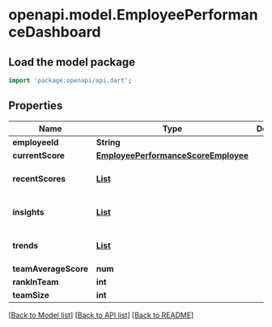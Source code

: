 # openapi.model.EmployeePerformanceDashboard

## Load the model package
```dart
import 'package:openapi/api.dart';
```

## Properties
Name | Type | Description | Notes
------------ | ------------- | ------------- | -------------
**employeeId** | **String** |  | 
**currentScore** | [**EmployeePerformanceScoreEmployee**](EmployeePerformanceScoreEmployee.md) |  | 
**recentScores** | [**List<EmployeePerformanceScoreEmployee>**](EmployeePerformanceScoreEmployee.md) |  | [default to const []]
**insights** | [**List<AppSchemasEmployeePerformancePerformanceInsight>**](AppSchemasEmployeePerformancePerformanceInsight.md) |  | [default to const []]
**trends** | [**List<PerformanceTrend>**](PerformanceTrend.md) |  | [default to const []]
**teamAverageScore** | **num** |  | [optional] 
**rankInTeam** | **int** |  | [optional] 
**teamSize** | **int** |  | [optional] 

[[Back to Model list]](../README.md#documentation-for-models) [[Back to API list]](../README.md#documentation-for-api-endpoints) [[Back to README]](../README.md)


